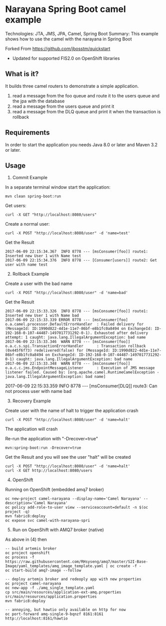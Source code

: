 Narayana Spring Boot camel example
============================
Technologies: JTA, JMS, JPA, Camel, Spring Boot
Summary: This example shows how to use the camel with the narayana in Spring Boot

Forked From https://github.com/jbosstm/quickstart
- Updated for supported FIS2.0 on OpenShift libraries

What is it?
-----------

It builds three camel routers to demonstrate a simple application.

1. read a message from the foo queue and route it to the users queue and the jpa with the database
2. read a message from the users queue and print it
3. read a message from the DLQ queue and print it when the transaction is rollback


Requirements
------------

In order to start the application you needs Java 8.0 or later and Maven 3.2 or later.


Usage
-----

1. Commit Example

In a separate terminal window start the application:

    mvn clean spring-boot:run

Get users:

    curl -X GET "http://localhost:8080/users"

Create a normal user:

    curl -X POST "http://localhost:8080/user" -d 'name=test'

Get the Result

    2017-06-09 22:15:34.367  INFO 8778 --- [msConsumer[foo]] route1: Inserted new User 1 with Name test
    2017-06-09 22:15:34.376  INFO 8778 --- [Consumer[users]] route2: Get user with name test

2. Rollback Example

Create a user with the bad name

    curl -X POST "http://localhost:8080/user" -d 'name=bad'

Get the Result

    2017-06-09 22:15:33.326  INFO 8778 --- [msConsumer[foo]] route1: Inserted new User 1 with Name bad
    2017-06-09 22:15:33.339 ERROR 8778 --- [msConsumer[foo] o.a.camel.processor.DefaultErrorHandler  : Failed delivery for (MessageId: ID:1990d822-4d1e-11e7-86bf-e8b1fc0a8494 on ExchangeId: ID-192-168-0-107-44487-1497017731292-0-1). Exhausted after delivery attempt: 1 caught: java.lang.IllegalArgumentException: bad name
    2017-06-09 22:15:33.346  WARN 8778 --- [msConsumer[foo]] o.a.c.s.spi.TransactionErrorHandler      : Transaction rollback (0x445f6f73) redelivered(false) for (MessageId: ID:1990d822-4d1e-11e7-86bf-e8b1fc0a8494 on ExchangeId: ID-192-168-0-107-44487-1497017731292-0-1) caught: java.lang.IllegalArgumentException: bad name
    2017-06-09 22:15:33.348  WARN 8778 --- [msConsumer[foo]] o.a.c.c.jms.EndpointMessageListener      : Execution of JMS message listener failed. Caused by: [org.apache.camel.RuntimeCamelException - java.lang.IllegalArgumentException: bad name]
2017-06-09 22:15:33.359  INFO 8778 --- [msConsumer[DLQ]] route3: Can not process user with name bad

3. Recovery Example

Create user with the name of halt to trigger the application crash

    curl -X POST "http://localhost:8080/user" -d 'name=halt'

The application will crash

Re-run the application with "-Drecover=true"

    mvn:spring-boot:run -Drecover=true

Get the Result and you will see the user "halt" will be created

    curl -X POST "http://localhost:8080/user" -d 'name=halt'
    curl -X GET http://localhost:8080/users

4. OpenShift

Running on OpenShift (embedded amq7 broker)

    oc new-project camel-narayana --display-name='Camel Narayana' --description='Camel Narayana'
    oc policy add-role-to-user view --serviceaccount=default -n $(oc project -q)
    mvn fabric8:deploy
    oc expose svc camel-with-narayana-spri

5. Run on OpenShift with AMQ7 broker (native)

As above in (4) then

    -- build artemis broker
    oc project openshift
    oc process -f https://raw.githubusercontent.com/RHsyseng/amq7/master/S2I-Base-Image/yaml_templates/amq_image_template.yaml | oc create -f -
    oc start-build amq7-image --follow
    
    -- deploy artemis broker and redeoply app with new properties  
    oc project camel-narayana
    oc new-app -f ./amq_single_template.yaml
    cp src/main/resources/application-ext-amq.properties src/main/resources/application.properties
    mvn fabric8:deploy
    
    -- annoying, but hawtio only available on http for now
    oc port-forward amq-single-9-bqnzf 8161:8161
    http://localhost:8161/hawtio
